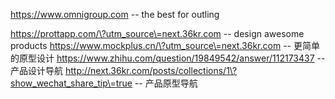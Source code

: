 https://www.omnigroup.com -- the best for outling

https://prottapp.com/\?utm_source\=next.36kr.com -- design awesome products
https://www.mockplus.cn/\?utm_source\=next.36kr.com -- 更简单的原型设计
https://www.zhihu.com/question/19849542/answer/112173437 -- 产品设计导航
http://next.36kr.com/posts/collections/1\?show_wechat_share_tip\=true -- 产品原型导航
